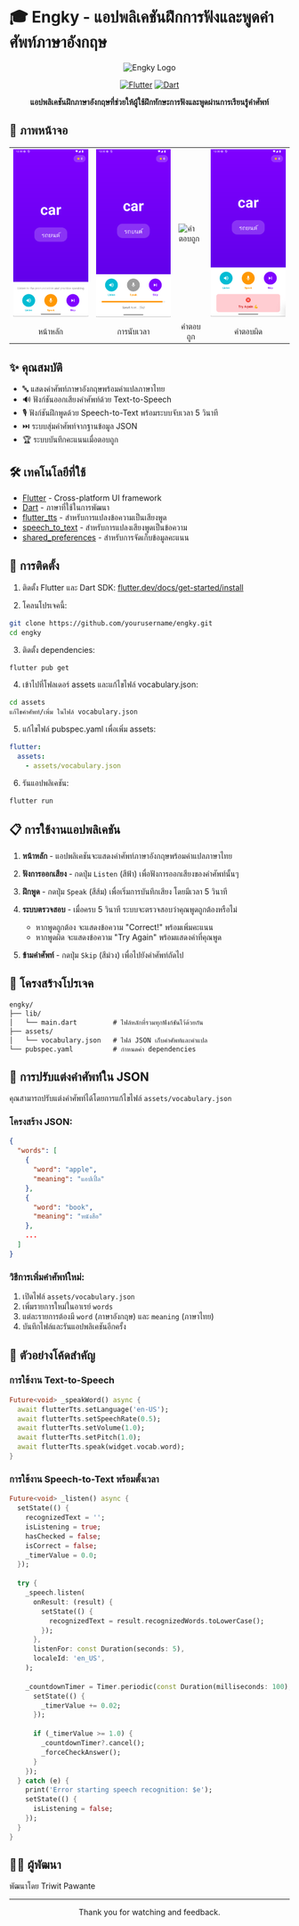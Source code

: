 # 🎓 Engky - แอปพลิเคชันฝึกการฟังและพูดคำศัพท์ภาษาอังกฤษ

<div align="center">
  
![Engky Logo](https://img.shields.io/badge/-%F0%9F%94%8A%20ENGKY-7F00FF?style=for-the-badge)

[![Flutter](https://img.shields.io/badge/Flutter-02569B?style=for-the-badge&logo=flutter&logoColor=white)](https://flutter.dev/)
[![Dart](https://img.shields.io/badge/Dart-0175C2?style=for-the-badge&logo=dart&logoColor=white)](https://dart.dev/)

**แอปพลิเคชันฝึกภาษาอังกฤษที่ช่วยให้ผู้ใช้ฝึกทักษะการฟังและพูดผ่านการเรียนรู้คำศัพท์**

</div>

## 📱 ภาพหน้าจอ

<div align="center">
  <table>
    <tr>
      <td><img src="screenshots/main_screen.png" alt="หน้าหลัก" width="250"/></td>
      <td><img src="screenshots/time_screen.png" alt="นับเวลา" width="250"/></td>
      <td><img src="screenshots/correct_answer.png" alt="คำตอบถูก" width="250"/></td>
      <td><img src="screenshots/wrong_answer.png" alt="คำตอบผิด" width="250"/></td>
    </tr>
    <tr>
      <td align="center">หน้าหลัก</td>
      <td align="center">การนับเวลา</td>
      <td align="center">คำตอบถูก</td>
      <td align="center">คำตอบผิด</td>
    </tr>
  </table>
</div>

## ✨ คุณสมบัติ

- 🔤 แสดงคำศัพท์ภาษาอังกฤษพร้อมคำแปลภาษาไทย
- 🔊 ฟังก์ชันออกเสียงคำศัพท์ด้วย Text-to-Speech
- 🎙️ ฟังก์ชันฝึกพูดด้วย Speech-to-Text พร้อมระบบจับเวลา 5 วินาที
- ⏭️ ระบบสุ่มคำศัพท์จากฐานข้อมูล JSON
- 🏆 ระบบบันทึกคะแนนเมื่อตอบถูก

## 🛠 เทคโนโลยีที่ใช้

- [Flutter](https://flutter.dev/) - Cross-platform UI framework
- [Dart](https://dart.dev/) - ภาษาที่ใช้ในการพัฒนา
- [flutter_tts](https://pub.dev/packages/flutter_tts) - สำหรับการแปลงข้อความเป็นเสียงพูด
- [speech_to_text](https://pub.dev/packages/speech_to_text) - สำหรับการแปลงเสียงพูดเป็นข้อความ
- [shared_preferences](https://pub.dev/packages/shared_preferences) - สำหรับการจัดเก็บข้อมูลคะแนน

## 🚀 การติดตั้ง

1. ติดตั้ง Flutter และ Dart SDK: [flutter.dev/docs/get-started/install](https://flutter.dev/docs/get-started/install)

2. โคลนโปรเจคนี้:

```bash
git clone https://github.com/yourusername/engky.git
cd engky
```

3. ติดตั้ง dependencies:

```bash
flutter pub get
```

4. เข้าไปที่โฟลเดอร์ assets และแก้ไขไฟล์ vocabulary.json:

```bash
cd assets
แก้ไขคำศัพท์/เพิ่ม ในไฟล์ vocabulary.json
```

5. แก้ไขไฟล์ pubspec.yaml เพื่อเพิ่ม assets:

```yaml
flutter:
  assets:
    - assets/vocabulary.json
```

6. รันแอปพลิเคชัน:

```bash
flutter run
```

## 📋 การใช้งานแอปพลิเคชัน

1. **หน้าหลัก** - แอปพลิเคชันจะแสดงคำศัพท์ภาษาอังกฤษพร้อมคำแปลภาษาไทย
   
2. **ฟังการออกเสียง** - กดปุ่ม `Listen` (สีฟ้า) เพื่อฟังการออกเสียงของคำศัพท์นั้นๆ
   
3. **ฝึกพูด** - กดปุ่ม `Speak` (สีส้ม) เพื่อเริ่มการบันทึกเสียง โดยมีเวลา 5 วินาที
   
4. **ระบบตรวจสอบ** - เมื่อครบ 5 วินาที ระบบจะตรวจสอบว่าคุณพูดถูกต้องหรือไม่
   - หากพูดถูกต้อง จะแสดงข้อความ "Correct!" พร้อมเพิ่มคะแนน
   - หากพูดผิด จะแสดงข้อความ "Try Again" พร้อมแสดงคำที่คุณพูด
   
5. **ข้ามคำศัพท์** - กดปุ่ม `Skip` (สีม่วง) เพื่อไปยังคำศัพท์ถัดไป

## 📂 โครงสร้างโปรเจค

```
engky/
├── lib/
│   └── main.dart         # ไฟล์หลักที่รวมทุกฟังก์ชันไว้ด้วยกัน
├── assets/
│   └── vocabulary.json   # ไฟล์ JSON เก็บคำศัพท์และคำแปล
└── pubspec.yaml          # กำหนดค่า dependencies
```

## 🔄 การปรับแต่งคำศัพท์ใน JSON

คุณสามารถปรับแต่งคำศัพท์ได้โดยการแก้ไขไฟล์ `assets/vocabulary.json`

### โครงสร้าง JSON:

```json
{
  "words": [
    {
      "word": "apple",
      "meaning": "แอปเปิ้ล"
    },
    {
      "word": "book",
      "meaning": "หนังสือ"
    },
    ...
  ]
}
```

### วิธีการเพิ่มคำศัพท์ใหม่:

1. เปิดไฟล์ `assets/vocabulary.json`
2. เพิ่มรายการใหม่ในอาเรย์ `words`
3. แต่ละรายการต้องมี `word` (ภาษาอังกฤษ) และ `meaning` (ภาษาไทย)
4. บันทึกไฟล์และรันแอปพลิเคชันอีกครั้ง

## 🎯 ตัวอย่างโค้ดสำคัญ

### การใช้งาน Text-to-Speech

```dart
Future<void> _speakWord() async {
  await flutterTts.setLanguage('en-US');
  await flutterTts.setSpeechRate(0.5);
  await flutterTts.setVolume(1.0);
  await flutterTts.setPitch(1.0);
  await flutterTts.speak(widget.vocab.word);
}
```

### การใช้งาน Speech-to-Text พร้อมตั้งเวลา

```dart
Future<void> _listen() async {
  setState(() {
    recognizedText = '';
    isListening = true;
    hasChecked = false;
    isCorrect = false;
    _timerValue = 0.0;
  });

  try {
    _speech.listen(
      onResult: (result) {
        setState(() {
          recognizedText = result.recognizedWords.toLowerCase();
        });
      },
      listenFor: const Duration(seconds: 5),
      localeId: 'en_US',
    );
    
    _countdownTimer = Timer.periodic(const Duration(milliseconds: 100), (timer) {
      setState(() {
        _timerValue += 0.02;
      });
      
      if (_timerValue >= 1.0) {
        _countdownTimer?.cancel();
        _forceCheckAnswer();
      }
    });
  } catch (e) {
    print('Error starting speech recognition: $e');
    setState(() {
      isListening = false;
    });
  }
}
```


## 👨‍💻 ผู้พัฒนา

พัฒนาโดย Triwit Pawante

---

<div align="center">
Thank you for watching and feedback.
</div>
